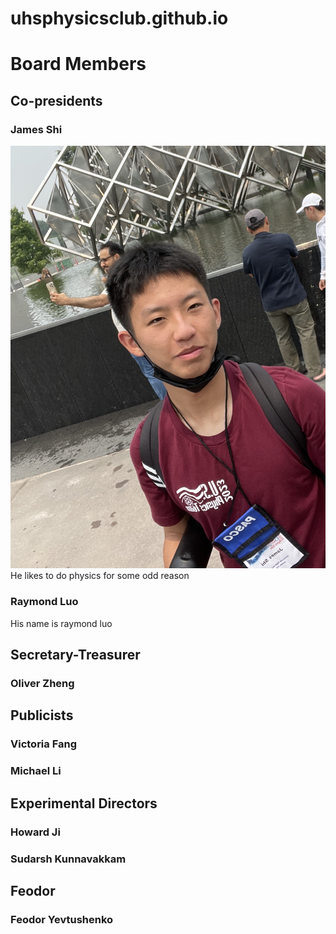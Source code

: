 # uhsphysicsclub.github.io
# Board Members
## Co-presidents
### James Shi
![a person](https://github.com/uhsphysicsclub/uhsphysicsclub.github.io/blob/main/physicsclubphoto.jpg)
He likes to do physics for some odd reason
### Raymond Luo
His name is raymond luo
## Secretary-Treasurer
### Oliver Zheng
## Publicists
### Victoria Fang
### Michael Li
## Experimental Directors
### Howard Ji
### Sudarsh Kunnavakkam
## Feodor
### Feodor Yevtushenko
